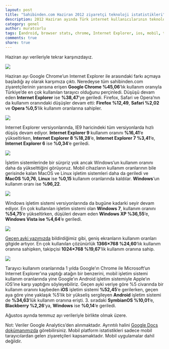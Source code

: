 ```yaml
---
layout: post
title: "Sahibinden.com Haziran 2012 ziyaretçi teknoloji istatistikleri"
description: 2012 Haziran ayında Türk internet kullanıcılarının teknolojik eğiliminin seyrini görelim
category: genel
author: muratcorlu
tags: [android, browser stats, chrome, Internet Explorer, ios, mobil, tarayıcı istatistikleri, windows]
comments: true
share: true
---
```


Haziran ayı verileriyle tekrar karşınızdayız.

![][1]

Haziran ayı Google Chrome’un Internet Explorer ile arasındaki farkı açmaya başladığı ay olarak karşımıza çıktı. Neredeyse tüm sahibinden.com ziyaretçilerinin yarısına erişen **Google Chrome %45,06**‘lık kullanım oranıyla Türkiye’de en çok kullanılan tarayıcı olduğunu perçinledi. Düşüşü devam eden **Internet Explorer** ise **%38,47**‘ye geriledi. Firefox, Safari ve Opera’nın da kullanım oranındaki düşüşler devam etti: **Firefox %12,49**, **Safari %2,02** ve **Opera %0,5**‘lik kullanım oranlarına sahipler.

![][2]

Internet Explorer versiyonlarında, IE9 haricindeki tüm versiyonlarda hızlı düşüş devam ediyor. **Internet Explorer 9** kullanım oranını **%16,41**‘e yükseltirken, **Internet Explorer 8 %18,28**‘e, **Internet Explorer 7 %3,41**‘e, **Internet Explorer 6** ise **%0,34**‘e geriledi.

![][3]

İşletim sistemlerinde bir sürpriz yok ancak Windows’un kullanım oranını daha da yükselttiğini görüyoruz. Mobil cihazların kullanım oranlarının bile gerisinde kalan MacOS ve Linux işletim sistemleri daha da geriledi ve **MacOS %0,76**, **Linux** ise **%0,15** kullanım oranlarında kaldılar. **Windows**‘un kullanım oranı ise **%96,22**.

![][4]

Windows işletim sistemi versiyonlarında da bugüne kadarki seyir devam ediyor. En çok kullanılan işletim sistemi olan **Windows 7**, kullanım oranını **%54,75**‘e yükseltirken, düşüleri devam eden **Windows XP %36,55**‘e, **Windows Vista ise %4,64**‘e geriledi.

![][5]

[Geçen ayki yazımızda][6] bildirdiğimiz gibi, geniş ekranların kullanım oranları gitgide artıyor. En çok kullanılan çözünürlük **1366×768 %24,60**‘lık kullanım oranına sahipken, takipçisi **1024×768 %19,67**‘lik kullanım oranına sahip.

![][7]

Tarayıcı kullanım oranlarında 1 yılda Google’ın Chrome ile Microsoft’un Internet Explorer’ına yaptığı atağın bir benzerini, mobil işletim sistemi kullanım oranlarında yine Google’ın Android işletim sistemiyle Apple’ın iOS’ine karşı yaptığını söyleyebiliriz. Geçen ayki veriye göre %5 civarında bir kullanım oranını kaybeden **iOS** işletim sistemi **%52,45**‘e gerilerken, geçen aya göre yine yaklaşık %5′lik bir yükseliş sergileyen **Android** işletim sistemi de **%34,63**‘lük kullanım oranına erişti. 3. sıradaki **SymbianOS %10,01**‘e, **Blackberry %2,26**‘ya, **Windows** ise **%0,14**‘e geriledi.

Ağustos ayında temmuz ayı verileriyle birlikte olmak üzere.

Not: Veriler Google Analytics’den alınmaktadır. Ayrıntılı halini [Google Docs dokümanımızda][8] görebilirsiniz. Mobil platform istatistikleri sadece mobil tarayıcılardan gelen ziyaretçileri kapsamaktadır. Mobil uygulamalar dahil değildir.

   [1]: /images/posts/istatistikler/2012-06/tarayici.png
   [2]: /images/posts/istatistikler/2012-06/ie.png
   [3]: /images/posts/istatistikler/2012-06/os.png
   [4]: /images/posts/istatistikler/2012-06/win.png
   [5]: /images/posts/istatistikler/2012-06/cozunurluk.png
   [6]: /yazi/sahibinden-com-mayis-2012-ziyaretci-teknoloji-istatistikleri/
   [7]: /images/posts/istatistikler/2012-06/mobil.png
   [8]: https://docs.google.com/spreadsheet/ccc?key=0Aja5dcebauxBdEJhTFYwcGZEN1o3ckFSS3oxZ0hXREE

